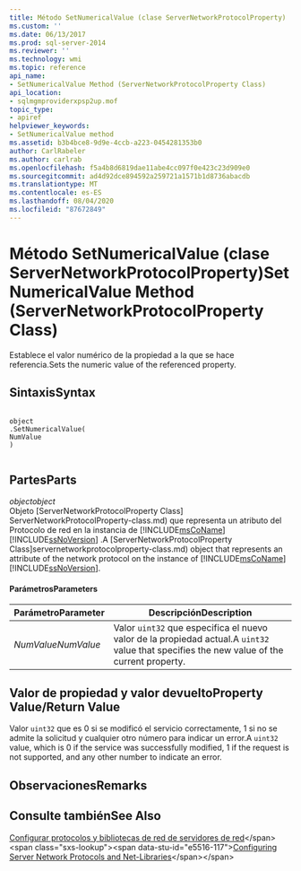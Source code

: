 ```yaml
---
title: Método SetNumericalValue (clase ServerNetworkProtocolProperty) | Microsoft Docs
ms.custom: ''
ms.date: 06/13/2017
ms.prod: sql-server-2014
ms.reviewer: ''
ms.technology: wmi
ms.topic: reference
api_name:
- SetNumericalValue Method (ServerNetworkProtocolProperty Class)
api_location:
- sqlmgmproviderxpsp2up.mof
topic_type:
- apiref
helpviewer_keywords:
- SetNumericalValue method
ms.assetid: b3b4bce8-9d9e-4ccb-a223-0454281353b0
author: CarlRabeler
ms.author: carlrab
ms.openlocfilehash: f5a4b8d6819dae11abe4cc097f0e423c23d909e0
ms.sourcegitcommit: ad4d92dce894592a259721a1571b1d8736abacdb
ms.translationtype: MT
ms.contentlocale: es-ES
ms.lasthandoff: 08/04/2020
ms.locfileid: "87672849"
---
```

# <a name="setnumericalvalue-method-servernetworkprotocolproperty-class"></a><span data-ttu-id="e5516-102">Método SetNumericalValue (clase ServerNetworkProtocolProperty)</span><span class="sxs-lookup"><span data-stu-id="e5516-102">SetNumericalValue Method (ServerNetworkProtocolProperty Class)</span></span>
  <span data-ttu-id="e5516-103">Establece el valor numérico de la propiedad a la que se hace referencia.</span><span class="sxs-lookup"><span data-stu-id="e5516-103">Sets the numeric value of the referenced property.</span></span>  
  
## <a name="syntax"></a><span data-ttu-id="e5516-104">Sintaxis</span><span class="sxs-lookup"><span data-stu-id="e5516-104">Syntax</span></span>  
  
```  
  
object  
.SetNumericalValue(  
NumValue  
)  
  
```  
  
## <a name="parts"></a><span data-ttu-id="e5516-105">Partes</span><span class="sxs-lookup"><span data-stu-id="e5516-105">Parts</span></span>  
 <span data-ttu-id="e5516-106">*object*</span><span class="sxs-lookup"><span data-stu-id="e5516-106">*object*</span></span>  
 <span data-ttu-id="e5516-107">Objeto [ServerNetworkProtocolProperty Class] ServerNetworkProtocolProperty-class.md) que representa un atributo del Protocolo de red en la instancia de [!INCLUDE[msCoName](../../../includes/msconame-md.md)] [!INCLUDE[ssNoVersion](../../../includes/ssnoversion-md.md)] .</span><span class="sxs-lookup"><span data-stu-id="e5516-107">A [ServerNetworkProtocolProperty Class]servernetworkprotocolproperty-class.md) object that represents an attribute of the network protocol on the instance of [!INCLUDE[msCoName](../../../includes/msconame-md.md)] [!INCLUDE[ssNoVersion](../../../includes/ssnoversion-md.md)].</span></span>  
  
#### <a name="parameters"></a><span data-ttu-id="e5516-108">Parámetros</span><span class="sxs-lookup"><span data-stu-id="e5516-108">Parameters</span></span>  
  
|<span data-ttu-id="e5516-109">Parámetro</span><span class="sxs-lookup"><span data-stu-id="e5516-109">Parameter</span></span>|<span data-ttu-id="e5516-110">Descripción</span><span class="sxs-lookup"><span data-stu-id="e5516-110">Description</span></span>|  
|---------------|-----------------|  
|<span data-ttu-id="e5516-111">*NumValue*</span><span class="sxs-lookup"><span data-stu-id="e5516-111">*NumValue*</span></span>|<span data-ttu-id="e5516-112">Valor `uint32` que especifica el nuevo valor de la propiedad actual.</span><span class="sxs-lookup"><span data-stu-id="e5516-112">A `uint32` value that specifies the new value of the current property.</span></span>|  
  
## <a name="property-valuereturn-value"></a><span data-ttu-id="e5516-113">Valor de propiedad y valor devuelto</span><span class="sxs-lookup"><span data-stu-id="e5516-113">Property Value/Return Value</span></span>  
 <span data-ttu-id="e5516-114">Valor `uint32` que es 0 si se modificó el servicio correctamente, 1 si no se admite la solicitud y cualquier otro número para indicar un error.</span><span class="sxs-lookup"><span data-stu-id="e5516-114">A `uint32` value, which is 0 if the service was successfully modified, 1 if the request is not supported, and any other number to indicate an error.</span></span>  
  
## <a name="remarks"></a><span data-ttu-id="e5516-115">Observaciones</span><span class="sxs-lookup"><span data-stu-id="e5516-115">Remarks</span></span>  
  
## <a name="see-also"></a><span data-ttu-id="e5516-116">Consulte también</span><span class="sxs-lookup"><span data-stu-id="e5516-116">See Also</span></span>  
 <span data-ttu-id="e5516-117">[Configurar protocolos y bibliotecas de red de servidores de red](https://msdn.microsoft.com/library/ms177485\(v=sql.100\).aspx)</span><span class="sxs-lookup"><span data-stu-id="e5516-117">[Configuring Server Network Protocols and Net-Libraries](https://msdn.microsoft.com/library/ms177485\(v=sql.100\).aspx)</span></span>  
  
  
